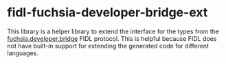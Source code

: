 # fidl-fuchsia-developer-bridge-ext

This library is a helper library to extend the interface for the types from the
[fuchsia.developer.bridge] FIDL protocol. This is helpful because FIDL does not
have built-in support for extending the generated code for different languages.

[fuchsia.developer.bridge]: https://fuchsia.dev/reference/fidl/fuchsia.developer.bridge
